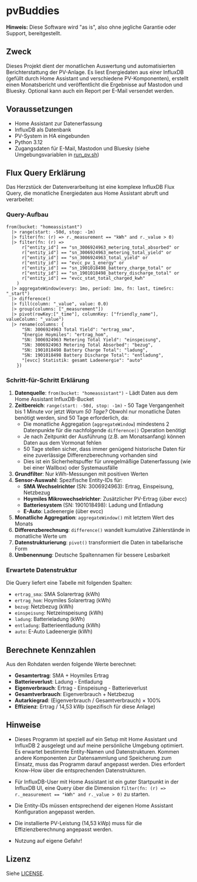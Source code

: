 # pvBuddies

**Hinweis:** Diese Software wird "as is", also ohne jegliche Garantie oder Support, bereitgestellt.

## Zweck

Dieses Projekt dient der monatlichen Auswertung und automatisierten Berichterstattung der PV-Anlage. Es liest Energiedaten aus einer InfluxDB (gefüllt durch Home Assistant und verschiedene PV-Komponenten), erstellt einen Monatsbericht und veröffentlicht die Ergebnisse auf Mastodon und Bluesky. Optional kann auch ein Report per E-Mail versendet werden.

## Voraussetzungen

- Home Assistant zur Datenerfassung
- InfluxDB als Datenbank
- PV-System in HA eingebunden
- Python 3.12
- Zugangsdaten für E-Mail, Mastodon und Bluesky (siehe Umgebungsvariablen in [run_pv.sh](run_pv.sh))

## Flux Query Erklärung

Das Herzstück der Datenverarbeitung ist eine komplexe InfluxDB Flux Query, die monatliche Energiedaten aus Home Assistant abruft und verarbeitet:

### Query-Aufbau

```flux
from(bucket: "homeassistant")
  |> range(start: -50d, stop: -1m)
  |> filter(fn: (r) => r._measurement == "kWh" and r._value > 0)
  |> filter(fn: (r) =>
      r["entity_id"] == "sn_3006924963_metering_total_absorbed" or
      r["entity_id"] == "sn_3006924963_metering_total_yield" or
      r["entity_id"] == "sn_3006924963_total_yield" or
      r["entity_id"] == "evcc_pv_1_energy" or
      r["entity_id"] == "sn_1901018498_battery_charge_total" or
      r["entity_id"] == "sn_1901018498_battery_discharge_total" or
      r["entity_id"] == "evcc_stat_total_charged_kwh"
    )
  |> aggregateWindow(every: 1mo, period: 1mo, fn: last, timeSrc: "_start")
  |> difference()
  |> fill(column: "_value", value: 0.0)
  |> group(columns: ["_measurement"])
  |> pivot(rowKey:["_time"], columnKey: ["friendly_name"], valueColumn: "_value")
  |> rename(columns: {
      "SN: 3006924963 Total Yield": "ertrag_sma",
      "Energie Hoymiles": "ertrag_hom",
      "SN: 3006924963 Metering Total Yield": "einspeisung",
      "SN: 3006924963 Metering Total Absorbed": "bezug",
      "SN: 1901018498 Battery Charge Total": "ladung",
      "SN: 1901018498 Battery Discharge Total": "entladung",
      "[evcc] Statistik: gesamt Ladeenergie": "auto"
    })
```

### Schritt-für-Schritt Erklärung

1. **Datenquelle**: `from(bucket: "homeassistant")` - Lädt Daten aus dem Home Assistant InfluxDB-Bucket
2. **Zeitbereich**: `range(start: -50d, stop: -1m)` - 50 Tage Vergangenheit bis 1 Minute vor jetzt
   *Warum 50 Tage?* Obwohl nur monatliche Daten benötigt werden, sind 50 Tage erforderlich, da:
   - Die monatliche Aggregation (`aggregateWindow`) mindestens 2 Datenpunkte für die nachfolgende `difference()` Operation benötigt
   - Je nach Zeitpunkt der Ausführung (z.B. am Monatsanfang) können Daten aus dem Vormonat fehlen
   - 50 Tage stellen sicher, dass immer genügend historische Daten für eine zuverlässige Differenzberechnung vorhanden sind
   - Dies ist ein Sicherheitspuffer für unregelmäßige Datenerfassung (wie bei einer Wallbox) oder Systemausfälle
3. **Grundfilter**: Nur kWh-Messungen mit positiven Werten
4. **Sensor-Auswahl**: Spezifische Entity-IDs für:
   - **SMA Wechselrichter** (SN: 3006924963): Ertrag, Einspeisung, Netzbezug
   - **Hoymiles Mikrowechselrichter**: Zusätzlicher PV-Ertrag (über evcc)
   - **Batteriesystem** (SN: 1901018498): Ladung und Entladung
   - **E-Auto**: Ladeenergie (über evcc)
5. **Monatliche Aggregation**: `aggregateWindow()` mit letztem Wert des Monats
6. **Differenzberechnung**: `difference()` wandelt kumulative Zählerstände in monatliche Werte um
7. **Datenstrukturierung**: `pivot()` transformiert die Daten in tabellarische Form
8. **Umbenennung**: Deutsche Spaltennamen für bessere Lesbarkeit

### Erwartete Datenstruktur

Die Query liefert eine Tabelle mit folgenden Spalten:

- `ertrag_sma`: SMA Solarertrag (kWh)
- `ertrag_hom`: Hoymiles Solarertrag (kWh)
- `bezug`: Netzbezug (kWh)
- `einspeisung`: Netzeinspeisung (kWh)
- `ladung`: Batterieladung (kWh)
- `entladung`: Batterieentladung (kWh)
- `auto`: E-Auto Ladeenergie (kWh)

## Berechnete Kennzahlen

Aus den Rohdaten werden folgende Werte berechnet:

- **Gesamtertrag**: SMA + Hoymiles Ertrag
- **Batterieverlust**: Ladung - Entladung
- **Eigenverbrauch**: Ertrag - Einspeisung - Batterieverlust
- **Gesamtverbrauch**: Eigenverbrauch + Netzbezug
- **Autarkiegrad**: (Eigenverbrauch / Gesamtverbrauch) × 100%
- **Effizienz**: Ertrag / 14,53 kWp (spezifisch für diese Anlage)

## Hinweise

- Dieses Programm ist speziell auf ein Setup mit Home Assistant und InfluxDB 2 ausgelegt und auf meine persönliche Umgebung optimiert. Es erwartet bestimmte Entity-Namen und Datenstrukturen. Kommen andere Komponenten zur Datensammlung und Speicherung zum Einsatz, muss das Programm darauf angepasst werden. Dies erfordert Know-How über die entsprechenden Datenstrukturen.
- Für InfluxDB-User mit Home Assistant ist ein guter Startpunkt in der InfluxDB UI, eine Query über die Dimension `filter(fn: (r) => r._measurement == "kWh" and r._value > 0)` zu starten.
- Die Entity-IDs müssen entsprechend der eigenen Home Assistant Konfiguration angepasst werden.
- Die installierte PV-Leistung (14,53 kWp) muss für die Effizienzberechnung angepasst werden.

- Nutzung auf eigene Gefahr!

## Lizenz

Siehe [LICENSE](LICENSE).